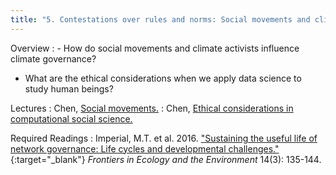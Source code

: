 ```yaml
---
title: "5. Contestations over rules and norms: Social movements and climate activism (30.3)"
---
```


Overview
: - How do social movements and climate activists influence climate governance?
  - What are the ethical considerations when we apply data science to study human beings?

Lectures
: Chen, [Social movements.](#)
: Chen, [Ethical considerations in computational social science.](#)

Required Readings
: Imperial, M.T. et al. 2016. ["Sustaining the useful life of network governance: Life cycles and developmental challenges."](https://doi.org/10.1002/fee.1249){:target="_blank"} _Frontiers in Ecology and the Environment_ 14(3): 135-144.
